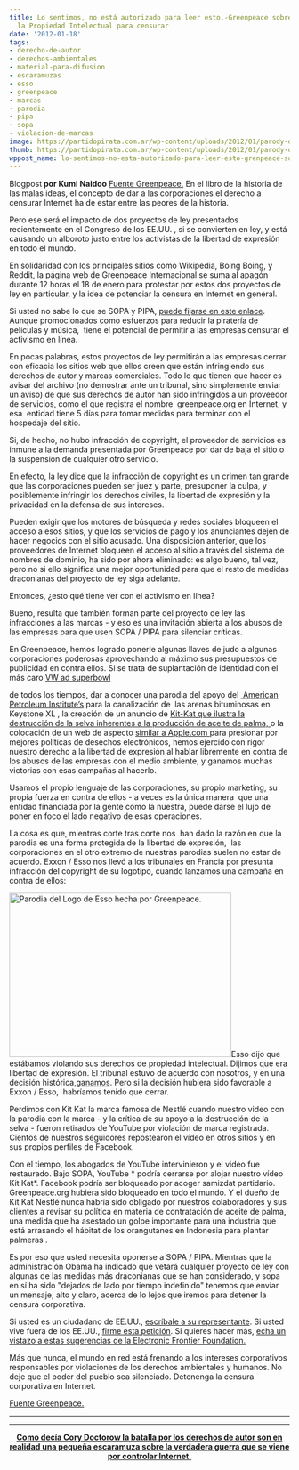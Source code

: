 ```yaml
---
title: Lo sentimos, no está autorizado para leer esto.-Greenpeace sobre el uso de
  la Propiedad Intelectual para censurar
date: '2012-01-18'
tags:
- derecho-de-autor
- derechos-ambientales
- material-para-difusion
- escaramuzas
- esso
- greenpeace
- marcas
- parodia
- pipa
- sopa
- violacion-de-marcas
image: https://partidopirata.com.ar/wp-content/uploads/2012/01/parody-of-esso-logo.jpg
thumb: https://partidopirata.com.ar/wp-content/uploads/2012/01/parody-of-esso-logo-150x150.jpg
wppost_name: lo-sentimos-no-esta-autorizado-para-leer-esto-grenpeace-sobre-el-uso-de-la-propiedad-intelectual-para-censurar
---
```


Blogpost<strong> por Kumi Naidoo</strong>
<a href="http://www.greenpeace.org/international/en/news/Blogs/makingwaves/were-sorry-youre-not-allowed-to-read-this/blog/38656/" target="_blank">Fuente Greenpeace.</a>
En el libro de la historia de las malas ideas, el concepto de dar a las corporaciones el derecho a censurar Internet ha de estar entre las peores de la historia.

Pero ese será el impacto de dos proyectos de ley presentados recientemente en el Congreso de los EE.UU. , si se convierten en ley, y está causando un alboroto justo entre los activistas de la libertad de expresión en todo el mundo.

En solidaridad con los principales sitios como Wikipedia, Boing Boing, y Reddit, la página web de Greenpeace Internacional se suma al apagón durante 12 horas el 18 de enero para protestar por estos dos proyectos de ley en particular, y la idea de potenciar la censura en Internet en general.

Si usted no sabe lo que se SOPA y PIPA, <a href="http://youtu.be/D9FnaygIXZA" target="_blank">puede fijarse en este enlace</a>. Aunque promocionados como esfuerzos para reducir la piratería de películas y música,  tiene el potencial de permitir a las empresas censurar el activismo en línea.

En pocas palabras, estos proyectos de ley permitirán a las empresas cerrar con eficacia los sitios web que ellos creen que están infringiendo sus derechos de autor y marcas comerciales. Todo lo que tienen que hacer es avisar del archivo (no demostrar ante un tribunal, sino simplemente enviar un aviso) de que sus derechos de autor han sido infringidos a un proveedor de servicios, como el que registra el nombre  greenpeace.org en Internet, y esa  entidad tiene 5 días para tomar medidas para terminar con el hospedaje del sitio.

Si, de hecho, no hubo infracción de copyright, el proveedor de servicios es inmune a la demanda presentada por Greenpeace por dar de baja el sitio o la suspensión de cualquier otro servicio.

En efecto, la ley dice que la infracción de copyright es un crimen tan grande que las corporaciones pueden ser juez y parte, presuponer la culpa, y posiblemente infringir los derechos civiles, la libertad de expresión y la privacidad en la defensa de sus intereses.

Pueden exigir que los motores de búsqueda y redes sociales bloqueen el acceso a esos sitios, y que los servicios de pago y los anunciantes dejen de hacer negocios con el sitio acusado. Una disposición anterior, que los proveedores de Internet bloqueen el acceso al sitio a través del sistema de nombres de dominio, ha sido por ahora eliminado: es algo bueno, tal vez, pero no si ello significa una mejor oportunidad para que el resto de medidas draconianas del proyecto de ley siga adelante.

Entonces, ¿esto qué tiene ver con el activismo en línea?

Bueno, resulta que también forman parte del proyecto de ley las infracciones a las marcas - y eso es una invitación abierta a los abusos de las empresas para que usen SOPA / PIPA para silenciar críticas.

En Greenpeace, hemos logrado ponerle algunas llaves de judo a algunas corporaciones poderosas aprovechando al máximo sus presupuestos de publicidad en contra ellos. Si se trata de suplantación de identidad con el más caro <a href="http://www.vwdarkside.com/" target="_blank">VW ad superbowl </a>

de todos los tiempos, dar a conocer una parodia del apoyo del <a href="http://www.greenpeace.org/usa/en/news-and-blogs/campaign-blog/mock-commercial-undermines-new-vote-4-energy-/blog/38568/"> American Petroleum Institute’s</a> para la canalización de  las arenas bituminosas en Keystone XL , la creación de un anuncio de <a href="http://www.greenpeace.org/international/en/campaigns/climate-change/kitkat/">Kit-Kat que ilustra la destrucción de la selva inherentes a la producción de aceite de palma, </a>o la colocación de un web de aspecto <a href="http://www.greenpeace.org/international/en/news/features/greening-of-apple-310507/">similar a Apple.com </a>para presionar por mejores políticas de desechos electrónicos, hemos ejercido con rigor nuestro derecho a la libertad de expresión al hablar libremente en contra de los abusos de las empresas con el medio ambiente, y ganamos muchas victorias con esas campañas al hacerlo.

Usamos el propio lenguaje de las corporaciones, su propio marketing, su propia fuerza en contra de ellos - a veces es la única manera  que una entidad financiada por la gente como la nuestra, puede darse el lujo de poner en foco el lado negativo de esas operaciones.

La cosa es que, mientras corte tras corte nos  han dado la razón en que la parodia es una forma protegida de la libertad de expresión,  las corporaciones en el otro extremo de nuestras parodias suelen no estar de acuerdo. Exxon / Esso nos llevó a los tribunales en Francia por presunta infracción del copyright de su logotipo, cuando lanzamos una campaña en contra de ellos:

<a href="https://partidopirata.com.ar/wp-content/uploads/2012/01/parody-of-esso-logo.jpg"><img class="aligncenter size-full wp-image-2863" title="Parodia del Logo de Esso hecha por Greenpeace." src="https://partidopirata.com.ar/wp-content/uploads/2012/01/parody-of-esso-logo.jpg" alt="Parodia del Logo de Esso hecha por Greenpeace." width="399" height="295" /></a>Esso dijo que estábamos violando sus derechos de propiedad intelectual. Dijimos que era libertad de expresión. El tribunal estuvo de acuerdo con nosotros, y en una decisión histórica,<a href="http://www.greenpeace.org/international/en/news/features/greenpeace-wins-against-oil-gi/">ganamos</a>. Pero si la decisión hubiera sido favorable a Exxon / Esso,  habríamos tenido que cerrar.

Perdimos con Kit Kat la marca famosa de Nestlé cuando nuestro video con la parodia con la marca - y la crítica de su apoyo a la destrucción de la selva - fueron retirados de YouTube por violación de marca registrada. Cientos de nuestros seguidores repostearon el vídeo en otros sitios y en sus propios perfiles de Facebook.

Con el tiempo, los abogados de YouTube intervinieron y el video fue restaurado. Bajo SOPA, YouTube * podría cerrarse por alojar nuestro vídeo Kit Kat*. Facebook podría ser bloqueado por acoger samizdat partidario. Greenpeace.org hubiera sido bloqueado en todo el mundo. Y el dueño de  Kit Kat Nestlé nunca habría sido obligado por nuestros colaboradores y sus clientes a revisar su política en materia de contratación de aceite de palma, una medida que ha asestado un golpe importante para una industria que está arrasando el hábitat de los orangutanes en Indonesia para plantar palmeras .

Es por eso que usted necesita oponerse a SOPA / PIPA. Mientras que la administración Obama ha indicado que vetará cualquier proyecto de ley con algunas de las medidas más draconianas que se han considerado, y sopa en sí ha sido "dejados de lado por tiempo indefinido" tenemos que enviar un mensaje, alto y claro, acerca de lo lejos que iremos para detener la censura corporativa.

Si usted es un ciudadano de EE.UU., <a href="https://wfc2.wiredforchange.com/o/9042/p/dia/action/public/?action_KEY=8173" target="_blank">escríbale a su representante</a>. Si usted vive fuera de los EE.UU., <a href="http://americancensorship.org/modal/state-dept-petition/index.html" target="_blank">firme esta petición</a>. Si quieres hacer más, <a href="https://www.eff.org/deeplinks/2011/12/fight-blacklist-toolkit-anti-sopa-activists" target="_blank">echa un vistazo a estas sugerencias de la Electronic Frontier Foundation.</a>

Más que nunca, el mundo en red está frenando a los intereses corporativos responsables por violaciones de los derechos ambientales y humanos. No deje que el poder del pueblo sea silenciado. Detenenga la censura corporativa en Internet.

<a href="http://www.greenpeace.org/international/en/news/Blogs/makingwaves/were-sorry-youre-not-allowed-to-read-this/blog/38656/" target="_blank">Fuente Greenpeace.</a>

<hr />



<hr />
<p style="text-align: center;"><a href="https://partidopirata.com.ar/2702/cory-doctorow-la-inminente-guerra-en-la-computadora-de-proposito-general">
<strong>Como decía Cory Doctorow la batalla por los derechos de autor son en realidad una pequeña escaramuza sobre la verdadera guerra que se viene por controlar Internet.</strong></a></p>
